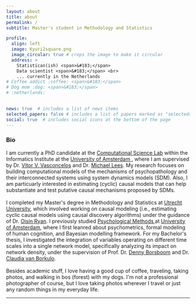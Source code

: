 ```yaml
---
layout: about
title: about
permalink: /
subtitle: Master's student in Methodology and Statistics 

profile:
  align: left
  image: Kyuri2square.png
  image_circular: true # crops the image to make it circular
  address: >
    Statistican(ish) <span>&#183;</span>
    Data scientist <span>&#183;</span> <br>
    ... currently in the Netherlands 
# Coffee addict :coffee: <span>&#183;</span>
# Dog mom :dog: <span>&#183;</span>
# :netherlands: 
  

news: true  # includes a list of news items
selected_papers: false # includes a list of papers marked as "selected={true}"
social: true  # includes social icons at the bottom of the page
---
```


<!-- <p class = "subtitle">Master's student in Methodology and Statistics</p> -->

<p class = bio> 
<h3>Bio</h3>
I am currently a PhD candidate at the <a href = 'https://uva.computationalscience.nl/'>Computational Science Lab</a> within the Informatics Institute at the <a href = 'https://ivi.uva.nl/research/computational-science-lab-csl.html'> University of Amsterdam </a>, where I am supervised by Dr. <a href = 'https://vvvasconcelos.github.io/'>Vítor V. Vasconcelos</a> and Dr. <a href = 'https://mhlees.com/'>Michael Lees</a>. My research focuses on building computational models of the mechanisms of psychopathology and their interconnected systems using system dynamics models (SDM). Also, I am particuarly interested in estimating (cyclic) causal models that can help substantiate and test putative causal mechanisms proposed by SDMs.
<br>
<br>
I completed my Master's degree in Methodology and Statistics at <a href='https://www.uu.nl'>Utrecht University</a>, which involved working on causal modeling (i.e., estimating cyclic causal models using causal discovery algorithms) under the guidance of Dr. <a href='https://oisinryan.org/'>Oisín Ryan</a>. I previously studied <a href = "https://psyres.uva.nl/content/research-groups/programme-group-psychological-methods/programme-group-psychological-methods.html?cb">Psychological Methods </a> at <a href = "https://www.uva.nl/en">University of Amsterdam</a>, where I first leanred about psychometrics, formal modeling of human cognition, and Bayesian modelling framework. For my Bachelor's thesis, I investigated the integration of variables operating on different time scales into a single network model, specifically analyzing its impact on network density, under the supervision of Prof. Dr. <a href='https://dennyborsboom.com/'>Denny Borsboom</a> and Dr. <a href='https://cvborkulo.com/'>Claudia van Borkulo</a>.
<br>
<br>
Besides academic stuff, I love having a good cup of coffee, traveling, taking photos, and walking in bos (forest) with my dogs. I'm not a professional photographer of course, but I love taking photos wherever I travel or just any random things in my everyday life. 
</p>
<hr>



<!-- Put your address / P.O. box / other info right below your picture. You can also disable any these elements by editing `profile` property of the YAML header of your `_pages/about.md`. Edit `_bibliography/papers.bib` and Jekyll will render your [publications page](/al-folio/publications/) automatically.

Link to your social media connections, too. This theme is set up to use [Font Awesome icons](http://fortawesome.github.io/Font-Awesome/) and [Academicons](https://jpswalsh.github.io/academicons/), like the ones below. Add your Facebook, Twitter, LinkedIn, Google Scholar, or just disable all of them. -->
